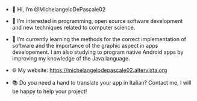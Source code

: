 - 👋 Hi, I’m @MichelangeloDePascale02
- 👀 I’m interested in programming, open source software development and new techniques related to computer science.
- 🌱 I’m currently learning the methods for the correct implementation of software and the importance of the graphic aspect in apps developement. I am also studying to program native Android apps by improving my knowledge of the Java language.

- 🌐 My website: https://michelangelodepascale02.altervista.org

- 📚 Do you need a hand to translate your app in Italian? Contact me, I will be happy to help your project!
